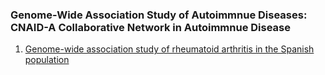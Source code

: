### Genome-Wide Association Study of Autoimmnue Diseases: CNAID-A Collaborative Network in Autoimmnue Disease

1. [Genome-wide association study of rheumatoid arthritis in the Spanish population](https://onlinelibrary.wiley.com/doi/epdf/10.1002/art.23623)
